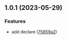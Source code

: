 ## 1.0.1 (2023-05-29)


### Features

* add declare ([75859a2](https://github.com/liuyanqing/tcos-upload/commit/75859a20ffe96eecbd411af037eceac6c0c325b6))



